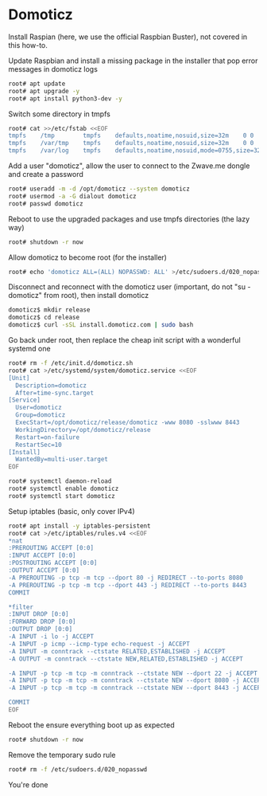 # Domoticz

Install Raspian (here, we use the official Raspbian Buster), not covered in this how-to.

Update Raspbian and install a missing package in the installer that pop error messages in domoticz logs
```bash
root# apt update
root# apt upgrade -y
root# apt install python3-dev -y
```

Switch some directory in tmpfs
```bash
root# cat >>/etc/fstab <<EOF
tmpfs    /tmp        tmpfs    defaults,noatime,nosuid,size=32m    0 0
tmpfs    /var/tmp    tmpfs    defaults,noatime,nosuid,size=32m    0 0
tmpfs    /var/log    tmpfs    defaults,noatime,nosuid,mode=0755,size=32m    0 0
```

Add a user "domoticz", allow the user to connect to the Zwave.me dongle and create a password
```bash
root# useradd -m -d /opt/domoticz --system domoticz
root# usermod -a -G dialout domoticz
root# passwd domoticz
```

Reboot to use the upgraded packages and use tmpfs directories (the lazy way)
```bash
root# shutdown -r now
```

Allow domoticz to become root (for the installer)
```bash
root# echo 'domoticz ALL=(ALL) NOPASSWD: ALL' >/etc/sudoers.d/020_nopasswd
```

Disconnect and reconnect with the domoticz user (important, do not "su - domoticz" from root), then install domoticz
```bash
domoticz$ mkdir release
domoticz$ cd release
domoticz$ curl -sSL install.domoticz.com | sudo bash
```

Go back under root, then replace the cheap init script with a wonderful systemd one
```bash
root# rm -f /etc/init.d/domoticz.sh
root# cat >/etc/systemd/system/domoticz.service <<EOF
[Unit]
  Description=domoticz
  After=time-sync.target
[Service]
  User=domoticz
  Group=domoticz
  ExecStart=/opt/domoticz/release/domoticz -www 8080 -sslwww 8443
  WorkingDirectory=/opt/domoticz/release
  Restart=on-failure
  RestartSec=10
[Install]
  WantedBy=multi-user.target
EOF

root# systemctl daemon-reload
root# systemctl enable domoticz
root# systemctl start domoticz
```

Setup iptables (basic, only cover IPv4)
```bash
root# apt install -y iptables-persistent
root# cat >/etc/iptables/rules.v4 <<EOF
*nat
:PREROUTING ACCEPT [0:0]
:INPUT ACCEPT [0:0]
:POSTROUTING ACCEPT [0:0]
:OUTPUT ACCEPT [0:0]
-A PREROUTING -p tcp -m tcp --dport 80 -j REDIRECT --to-ports 8080
-A PREROUTING -p tcp -m tcp --dport 443 -j REDIRECT --to-ports 8443
COMMIT

*filter
:INPUT DROP [0:0]
:FORWARD DROP [0:0]
:OUTPUT DROP [0:0]
-A INPUT -i lo -j ACCEPT
-A INPUT -p icmp --icmp-type echo-request -j ACCEPT
-A INPUT -m conntrack --ctstate RELATED,ESTABLISHED -j ACCEPT
-A OUTPUT -m conntrack --ctstate NEW,RELATED,ESTABLISHED -j ACCEPT

-A INPUT -p tcp -m tcp -m conntrack --ctstate NEW --dport 22 -j ACCEPT
-A INPUT -p tcp -m tcp -m conntrack --ctstate NEW --dport 8080 -j ACCEPT
-A INPUT -p tcp -m tcp -m conntrack --ctstate NEW --dport 8443 -j ACCEPT

COMMIT
EOF
```

Reboot the ensure everything boot up as expected
```bash
root# shutdown -r now
```

Remove the temporary sudo rule
```bash
root# rm -f /etc/sudoers.d/020_nopasswd
```

You're done
